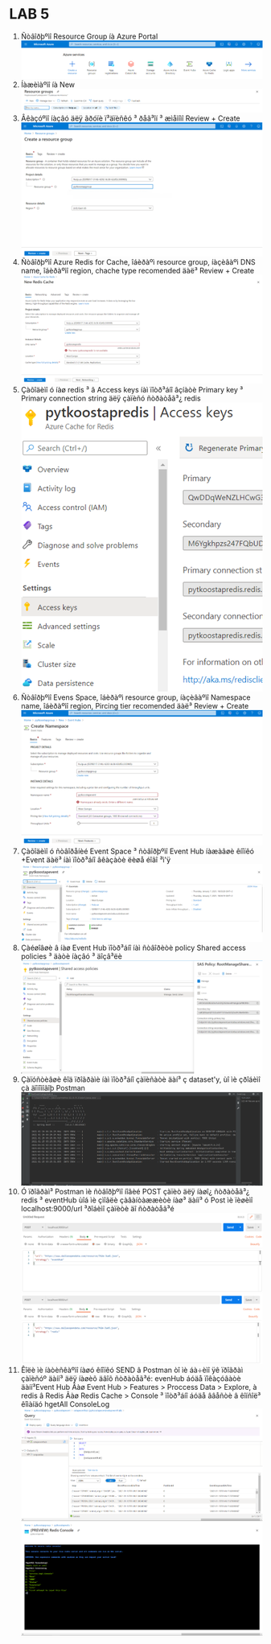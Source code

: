 # LAB 5

 1. Ñòâîðþºìî Resource Group íà Azure Portal
 ![redis](https://github.com/Opytko/NOSQL/blob/main/Screen/L5_1.png)
 2. Íàæèìàºìî íà New
 ![redis](../screen/L5_2.png)
 3. Âêàçóºìî íàçâó äëÿ ãðóïè ï³äïèñêó ³ ðåã³îí ³ æìåìîìî Review + Create
 ![redis](../screen/L5_3.png)
 4. Ñòâîðþºìî Azure Redis for Cache, îáèðàºì resource group, íàçèâàºì DNS name, îáèðàºìî region, chache type recomended äàë³ Review + Create
 ![redis](../screen/L5_4.png)
 5. Çàõîäèìî ó íàø redis ³ â Access keys íàì ïîòð³áíî âçíàòè Primary key ³ Primary connection string äëÿ çàïèñó ñòðàòåã³¿ redis
 ![redis](../screen/L5_5.png)
 6. Ñòâîðþºìî Evens Space, îáèðàºì resource group, íàçèâàºìî Namespace name, îáèðàºìî region, Pircing tier recomended äàë³ Review + Create
 ![redis](../screen/L5_6.png)
 7. Çàõîäèìî ó ñòâîðåíèé Event Space ³ ñòâîðþºìî Event Hub íàæàâøè êíîïêó +Event äàë³ íàì ïîòð³áíî âêàçàòè ëèøå éîãî ³ì'ÿ
 ![redis](../screen/L5_7.png)
 8. Çàéøîâøè â íàø Event Hub ïîòð³áíî íàì ñòâîðèòè policy Shared access policies ³ äàòè íàçâó ³ äîçâ³ëè
 ![redis](../screen/L5_8.png)
 9. Çàïóñòèâøè êîä ïðîãðàìè íàì ïîòð³áíî çàïèñàòè äàí³ ç dataset'y, ùî ìè çðîáèìî çà äîïîìîãîþ Postman
 ![redis](../screen/L5_9.png)
 10. Ó ïðîãðàì³ Postman ìè ñòâîðþºìî íîâèé POST çàïèò äëÿ íàøî¿ ñòðàòåã³¿ redis ³ eventHub ùîá ìè çìîãëè çàâàíòàææèòè íàø³ äàíí³ ó Post ìè ïèøèìî localhost:9000/url ³ðîáèìî çàïèòè äî ñòðàòåã³é
 ![redis](../screen/L5_10.png)
 ![redis](../screen/L5_11.png)
 11. Êîëè ìè íàòèñêàºìî íàøó êíîïêó SEND â Postman òî ìè áà÷èìî ÿê ïðîãðàì çàïèñóº äàíí³ äëÿ íàøèõ äâîõ ñòðàòåã³é: evenHub áóäå ïîêàçóâàòè äàíí³Event Hub Âàø Event Hub > Features > Proccess Data > Explore, à redis â Redis Âàø Redis Cache > Console ³ ïîòð³áíî áóäå ââåñòè â êîíñîë³ êîìàíäó hgetAll ConsoleLog
 ![redis](../screen/L5_12.png)
 ![redis](../screen/L5_13.png)
